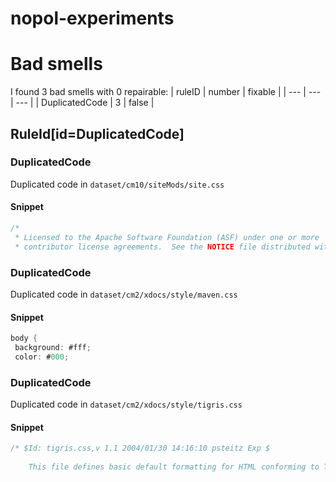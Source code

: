# nopol-experiments 
 
# Bad smells
I found 3 bad smells with 0 repairable:
| ruleID | number | fixable |
| --- | --- | --- |
| DuplicatedCode | 3 | false |
## RuleId[id=DuplicatedCode]
### DuplicatedCode
Duplicated code
in `dataset/cm10/siteMods/site.css`
#### Snippet
```java
/*
 * Licensed to the Apache Software Foundation (ASF) under one or more
 * contributor license agreements.  See the NOTICE file distributed with
```

### DuplicatedCode
Duplicated code
in `dataset/cm2/xdocs/style/maven.css`
#### Snippet
```java
body {
 background: #fff;
 color: #000;
```

### DuplicatedCode
Duplicated code
in `dataset/cm2/xdocs/style/tigris.css`
#### Snippet
```java
/* $Id: tigris.css,v 1.1 2004/01/30 14:16:10 psteitz Exp $
	
	This file defines basic default formatting for HTML conforming to Tigris application style. To extend or override these rules for your instance, edit inst.css instead of this file. */
```

